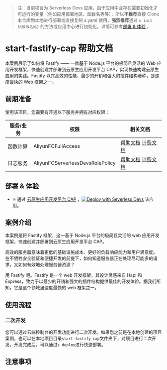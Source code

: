 
> 注：当前项目为 Serverless Devs 应用，由于应用中会存在需要初始化才可运行的变量（例如应用部署地区、函数名等等），所以**不推荐**直接 Clone 本仓库到本地进行部署或直接复制 s.yaml 使用，**强烈推荐**通过 `s init ${模版名称}` 的方法或应用中心进行初始化，详情可参考[部署 & 体验](#部署--体验) 。

# start-fastify-cap 帮助文档

<description>

本案例展示了如何将 Fastify —— 一款基于 Node.js 平台的极简且灵活的 Web 应用开发框架，快速创建并部署到云原生应用开发平台 CAP，实现快速构建云原生应用的实践。Fastify 以其高效的性能、最少的开销和强大的插件结构著称，是速度最快的 Web 框架之一。

</description>


## 前期准备

使用该项目，您需要有开通以下服务并拥有对应权限：

<service>



| 服务/业务 |  权限  | 相关文档 |
| --- |  --- | --- |
| 函数计算 |  AliyunFCFullAccess | [帮助文档](https://help.aliyun.com/product/2508973.html) [计费文档](https://help.aliyun.com/document_detail/2512928.html) |
| 日志服务 |  AliyunFCServerlessDevsRolePolicy | [帮助文档](https://help.aliyun.com/zh/sls) [计费文档](https://help.aliyun.com/zh/sls/product-overview/billing) |

</service>

<remark>



</remark>

<disclaimers>



</disclaimers>

## 部署 & 体验

<appcenter>
   
- :fire: 通过 [云原生应用开发平台 CAP](https://devs.console.aliyun.com/applications/create?template=start-fastify-cap) ，[![Deploy with Severless Devs](https://img.alicdn.com/imgextra/i1/O1CN01w5RFbX1v45s8TIXPz_!!6000000006118-55-tps-95-28.svg)](https://devs.console.aliyun.com/applications/create?template=start-fastify-cap) 该应用。
   
</appcenter>
<deploy>
    
   
</deploy>

## 案例介绍

<appdetail id="flushContent">

本案例是将 Fastify 框架，这一基于 Node.js 平台的极简且灵活的 web 应用开发框架，快速创建并部署到云原生应用开发平台 CAP。

高效的服务器意味着更低的基础设施成本、更好的负载响应能力和用户满意度。 在不牺牲安全验证和便捷开发的前提下，如何知道服务器正在处理尽可能多的请求，又如何有效地处理服务器资源？

用 Fastify 吧。Fastify 是一个 web 开发框架，其设计灵感来自 Hapi 和 Express，致力于以最少的开销和强大的插件结构提供最佳的开发体验。据我们所知，它是这个领域里速度最快的 web 框架之一。

</appdetail>

## 使用流程

<usedetail id="flushContent">

### 二次开发

您可以通过云端控制台的开发功能进行二次开发。如果您之前是在本地创建的项目案例，也可以在本地项目目录`start-fastify-cap`文件夹下，对项目进行二次开发。开发完成后，可以通过`s deploy`进行快速部署。

</usedetail>

## 注意事项

<matters id="flushContent">
</matters>
